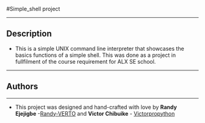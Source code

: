 #Simple_shell project

---
## Description
* This is a simple UNIX command line interpreter that showcases the basics functions of a simple shell. This was done as a project in fullfilment of the course requirement for ALX SE school.

---

## Authors
---
* This project was designed and hand-crafted with love by **Randy Ejejigbe** -[Randy-VERTO](https://github.com/Randy-VETRO/simple_shell) and **Victor Chibuike** - [Victorpropython](https://github.com//victorpropython/simple_shell) 
